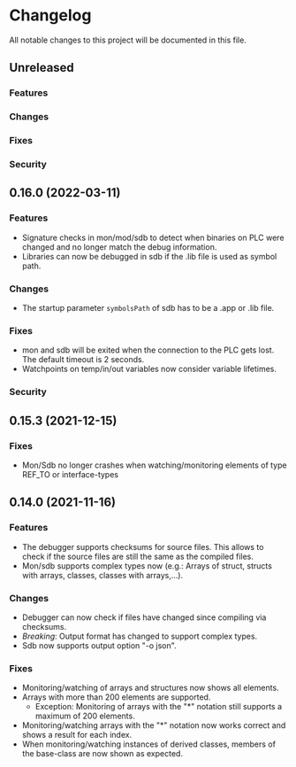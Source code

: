 # Changelog

All notable changes to this project will be documented in this file.

## Unreleased

### Features

### Changes

### Fixes

### Security

## 0.16.0 (2022-03-11)

### Features

- Signature checks in mon/mod/sdb to detect when binaries on PLC were changed and no longer match the debug information.
- Libraries can now be debugged in sdb if the .lib file is used as symbol path.

### Changes

- The startup parameter `symbolsPath` of sdb has to be a .app or .lib file.

### Fixes

- mon and sdb will be exited when the connection to the PLC gets lost. The default timeout is 2 seconds.
- Watchpoints on temp/in/out variables now consider variable lifetimes.

### Security

## 0.15.3 (2021-12-15)

### Fixes

- Mon/Sdb no longer crashes when watching/monitoring elements of type REF_TO or interface-types

## 0.14.0 (2021-11-16)

### Features

- The debugger supports checksums for source files. This allows to check if the source files are still the same as the compiled files.
- Mon/sdb supports complex types now (e.g.: Arrays of struct, structs with arrays, classes, classes with arrays,...).

### Changes

- Debugger can now check if files have changed since compiling via checksums.
- _Breaking_: Output format has changed to support complex types.
- Sdb now supports output option "-o json".

### Fixes

- Monitoring/watching of arrays and structures now shows all elements.
- Arrays with more than 200 elements are supported.
  - Exception: Monitoring of arrays with the "\*" notation still supports a maximum of 200 elements.
- Monitoring/watching arrays with the "\*" notation now works correct and shows a result for each index.
- When monitoring/watching instances of derived classes, members of the base-class are now shown as expected.
